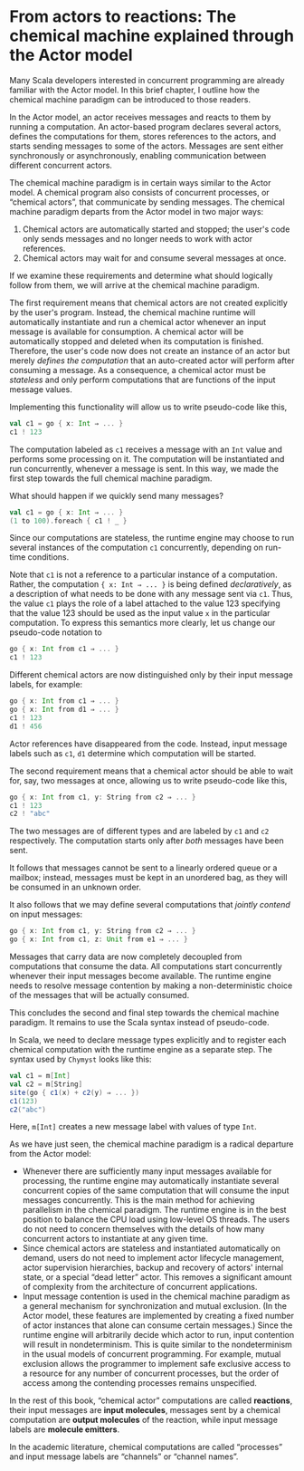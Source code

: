 <link href="{{ site.github.url }}/tables.css" rel="stylesheet" />

# From actors to reactions: The chemical machine explained through the Actor model

Many Scala developers interested in concurrent programming are already familiar with the Actor model. In this brief chapter, I outline how the chemical machine paradigm can be introduced to those readers.

In the Actor model, an actor receives messages and reacts to them by running a computation. An actor-based program declares several actors, defines the computations for them, stores references to the actors, and starts sending messages to some of the actors. Messages are sent either synchronously or asynchronously, enabling communication between different concurrent actors. 

The chemical machine paradigm is in certain ways similar to the Actor model. A chemical program also consists of concurrent processes, or “chemical actors”, that communicate by sending messages. The chemical machine paradigm departs from the Actor model in two major ways: 

1. Chemical actors are automatically started and stopped; the user's code only sends messages and no longer needs to work with actor references.
2. Chemical actors may wait for and consume several messages at once.

If we examine these requirements and determine what should logically follow from them, we will arrive at the chemical machine paradigm.

The first requirement means that chemical actors are not created explicitly by the user's program. Instead, the chemical machine runtime will automatically instantiate and run a chemical actor whenever an input message is available for consumption. A chemical actor will be automatically stopped and deleted when its computation is finished. Therefore, the user's code now does not create an instance of an actor but merely _defines the computation_ that an auto-created actor will perform after consuming a message. As a consequence, a chemical actor must be _stateless_ and only perform computations that are functions of the input message values.

Implementing this functionality will allow us to write pseudo-code like this,

```scala
val c1 = go { x: Int ⇒ ... }
c1 ! 123

```

The computation labeled as `c1` receives a message with an `Int` value and performs some processing on it. The computation will be instantiated and run concurrently, whenever a message is sent. In this way, we made the first step towards the full chemical machine paradigm. 

What should happen if we quickly send many messages?

```scala
val c1 = go { x: Int ⇒ ... }
(1 to 100).foreach { c1 ! _ }

```

Since our computations are stateless, the runtime engine may choose to run several instances of the computation `c1` concurrently, depending on run-time conditions.

Note that `c1` is not a reference to a particular instance of a computation. Rather, the computation `{ x: Int ⇒ ... }` is being defined _declaratively_, as a description of what needs to be done with any message sent via `c1`. Thus, the value `c1` plays the role of a label attached to the value 123 specifying that the value 123 should be used as the input value `x` in the particular computation. To express this semantics more clearly, let us change our pseudo-code notation to

```scala
go { x: Int from c1 ⇒ ... }
c1 ! 123

```

Different chemical actors are now distinguished only by their input message labels, for example:

```scala
go { x: Int from c1 ⇒ ... }
go { x: Int from d1 ⇒ ... }
c1 ! 123
d1 ! 456

```

Actor references have disappeared from the code. Instead, input message labels such as `c1`, `d1` determine which computation will be started.

The second requirement means that a chemical actor should be able to wait for, say, two messages at once, allowing us to write pseudo-code like this,

```scala
go { x: Int from c1, y: String from c2 ⇒ ... }
c1 ! 123
c2 ! "abc"

```

The two messages are of different types and are labeled by `c1` and `c2` respectively. The computation starts only after _both_ messages have been sent.

It follows that messages cannot be sent to a linearly ordered queue or a mailbox; instead, messages must be kept in an unordered bag, as they will be consumed in an unknown order.

It also follows that we may define several computations that _jointly contend_ on input messages:

```scala
go { x: Int from c1, y: String from c2 ⇒ ... }
go { x: Int from c1, z: Unit from e1 ⇒ ... }

```

Messages that carry data are now completely decoupled from computations that consume the data. All computations start concurrently whenever their input messages become available. The runtime engine needs to resolve message contention by making a non-deterministic choice of the messages that will be actually consumed.

This concludes the second and final step towards the chemical machine paradigm. It remains to use the Scala syntax instead of pseudo-code.

In Scala, we need to declare message types explicitly and to register each chemical computation with the runtime engine as a separate step.
The syntax used by `Chymyst` looks like this:

```scala
val c1 = m[Int]
val c2 = m[String]
site(go { c1(x) + c2(y) ⇒ ... })
c1(123)
c2("abc")

```

Here, `m[Int]` creates a new message label with values of type `Int`.

As we have just seen, the chemical machine paradigm is a radical departure from the Actor model:

- Whenever there are sufficiently many input messages available for processing, the runtime engine may automatically instantiate several concurrent copies of the same computation that will consume the input messages concurrently. This is the main method for achieving parallelism in the chemical paradigm. The runtime engine is in the best position to balance the CPU load using low-level OS threads. The users do not need to concern themselves with the details of how many concurrent actors to instantiate at any given time.
- Since chemical actors are stateless and instantiated automatically on demand, users do not need to implement actor lifecycle management, actor supervision hierarchies, backup and recovery of actors' internal state, or a special “dead letter” actor. This removes a significant amount of complexity from the architecture of concurrent applications.
- Input message contention is used in the chemical machine paradigm as a general mechanism for synchronization and mutual exclusion. (In the Actor model, these features are implemented by creating a fixed number of actor instances that alone can consume certain messages.) Since the runtime engine will arbitrarily decide which actor to run, input contention will result in nondeterminism. This is quite similar to the nondeterminism in the usual models of concurrent programming. For example, mutual exclusion allows the programmer to implement safe exclusive access to a resource for any number of concurrent processes, but the order of access among the contending processes remains unspecified.

In the rest of this book, “chemical actor” computations are called **reactions**, their input messages are **input molecules**,
messages sent by a chemical computation are **output molecules** of the reaction, while input message labels are **molecule emitters**.

In the academic literature, chemical computations are called “processes” and input message labels are “channels” or “channel names”.
